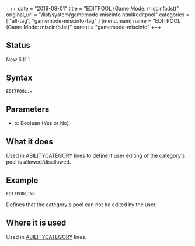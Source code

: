 +++
date = "2016-08-01"
title = "EDITPOOL (Game Mode: miscinfo.lst)"
original_url = "/list/system/gamemode-miscinfo.html#editpool"
categories = [ "all-tag", "gamemode-miscinfo-tag" ]
[menu.main]
    name = "EDITPOOL (Game Mode: miscinfo.lst)"
    parent = "gamemode-miscinfo"
+++

## Status

New 5.11.1

## Syntax

`EDITPOOL:x`

## Parameters

-   x: Boolean (Yes or No)



What it does
------------

Used in
[ABILITYCATEGORY](/list/system/gamemode-miscinfo/abilitycategory.html)
lines to define if user editing of the category's pool is
allowed/disallowed.

Example
-------

`EDITPOOL:No`

Defines that the category's pool can not be edited by the user.

Where it is used
----------------

Used in
[ABILITYCATEGORY](/list/system/gamemode-miscinfo/abilitycategory.html)
lines.

